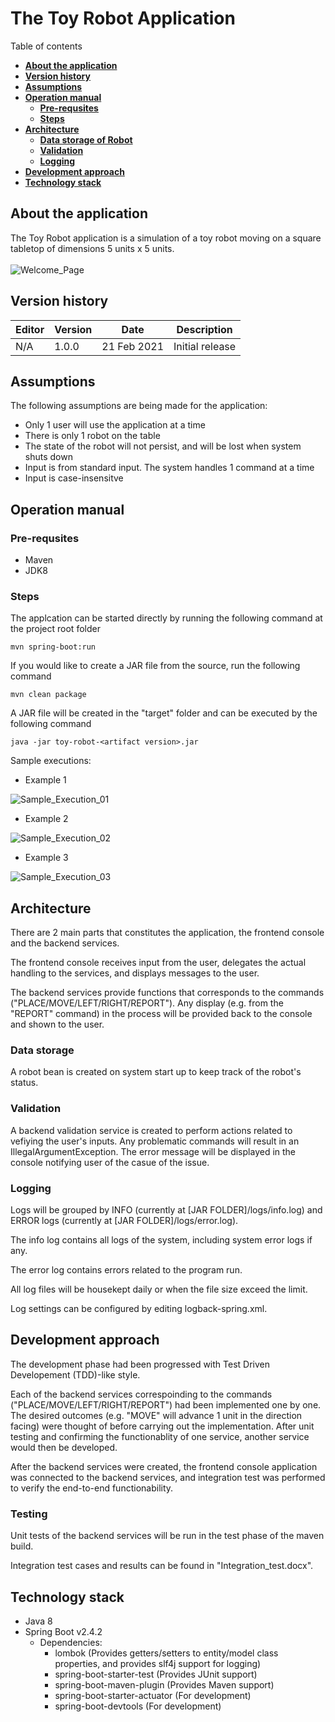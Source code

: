 # The Toy Robot Application

  Table of contents

  * [**About the application**](#about-the-application)
  * [**Version history**](#version-history)
  * [**Assumptions**](#assumptions)
  * [**Operation manual**](#operation-manual)
    + [**Pre-requsites**](#pre-requsites)
    + [**Steps**](#steps)
  * [**Architecture**](#architecture)
    + [**Data storage of Robot**](#data-storage-of-robot)
    + [**Validation**](#validation)
    + [**Logging**](#logging)
  * [**Development approach**](#development-approach)
  * [**Technology stack**](#technology-stack)

## **About the application**

The Toy Robot application is a simulation of a toy robot moving on a square tabletop of dimensions 5 units x 5 units.
<br/>
<br/>
<img src="https://bn1301files.storage.live.com/y4mVkXFCti071xnd6Hsd8f5XTsyDF27CXHdGetLq5LCxYeJkjer9zZFEKsDPYPRMFMitRwizM1GVoiP80-DXDwAO5Yc4riVDqk1Sh9k6vunnW54umW0bHUZICPoSlMUFtQwH4oejAe8fkeKy-E0MmImeUHAaruYikCutTkM65iSjnum1QsSTkl3XlK93-ceBDmO?width=2880&height=792&cropmode=none" alt="Welcome_Page">

## **Version history**

  | Editor | Version | Date |Description|
  | --- | --- | --- | --- |
  | N/A | 1.0.0| 21 Feb 2021 |Initial release|

## **Assumptions**

The following assumptions are being made for the application:
* Only 1 user will use the application at a time
* There is only 1 robot on the table
* The state of the robot will not persist, and will be lost when system shuts down
* Input is from standard input. The system handles 1 command at a time
* Input is case-insensitve

## **Operation manual**

  ### Pre-requsites

  * Maven
  * JDK8

  ### **Steps**

  The applcation can be started directly by running the following command at the project root folder

    mvn spring-boot:run

  If you would like to create a JAR file from the source, run the following command

    mvn clean package

  A JAR file will be created in the "target" folder and can be executed by the following command

    java -jar toy-robot-<artifact version>.jar

  Sample executions:
  
  * Example 1
  <img src="https://bn1301files.storage.live.com/y4m35iLXvgWjyafgJWA3QvIOz8lFyx7HnT-Q_I1eqHqlbn8-4LNHzC_RUvIae6y-31mCE4TtkHmIXfU7HkfpBVl-tJYxjul8b5RU-oSK9lEyCDxfNWLZh4MEvlMtnOrISqkzsud391oea6rLELM3AKT2GquYHjVe5_RdfMAwRqhGaWhOeExBqpX6jyEZ17aJzgJ?width=2880&height=370&cropmode=none" alt="Sample_Execution_01">
  
  * Example 2
  <img src="https://bn1301files.storage.live.com/y4m3p8jhbcKe5sp1Lz0PzYmccCREIt8I6r0TlOP_JmHQdt1OOLK-tixUtsfkwvGhquVS4D9Fvjpb6msnygXQYiuQ4wvBK34JnmxSkkaruQ3yfixDbPKfgADDmHjz7okS66AAmjdEhQodIbXC72GUjbgbEJ3SaEkVlFtmxNLLIHY-gCYshfDKIQw9G_9PlziB3KM?width=2880&height=370&cropmode=none" alt="Sample_Execution_02">

  * Example 3
  <img src="https://bn1301files.storage.live.com/y4mA-qFK193Nkk-bNYqZbJfEgN3mSPlDl4nDlX-dDMo3A4nkzs9EGi4lF9peZk7AAWOzcA-8cihMr7AuPdcFpQaJDwGy0jtQnmoa5VsP9SIpitEJ2ASObCKSMcc78mRB5bE3PI7leVqzANllHEYFcfrX65beqgdRVDkWBfokA3s_9GrOtRm4uG_kSPAPYdcmMR6?width=2880&height=662&cropmode=none" alt="Sample_Execution_03">

## **Architecture**

There are 2 main parts that constitutes the application, the frontend console and the backend services.

The frontend console receives input from the user, delegates the actual handling to the services, and displays messages to the user.

The backend services provide functions that corresponds to the commands ("PLACE/MOVE/LEFT/RIGHT/REPORT"). Any display (e.g. from the "REPORT" command) in the process will be provided back to the console and shown to the user.

### Data storage

A robot bean is created on system start up to keep track of the robot's status.

### Validation

A backend validation service is created to perform actions related to vefiying the user's inputs. Any problematic commands will result in an IllegalArgumentException. The error message will be displayed in the console notifying user of the casue of the issue.

### Logging

Logs will be grouped by INFO (currently at [JAR FOLDER]/logs/info.log) and ERROR logs (currently at [JAR FOLDER]/logs/error.log).

The info log contains all logs of the system, including system error logs if any.

The error log contains errors related to the program run.

All log files will be housekept daily or when the file size exceed the limit.

Log settings can be configured by editing logback-spring.xml.

## Development approach

The development phase had been progressed with Test Driven Developement (TDD)-like style.

Each of the backend services correspoinding to the commands ("PLACE/MOVE/LEFT/RIGHT/REPORT") had been implemented one by one. The desired outcomes (e.g. "MOVE" will advance 1 unit in the direction facing) were thought of before carrying out the implementation. After unit testing and confirming the functionablity of one service, another service would then be developed.

After the backend services were created, the frontend console application was connected to the backend services, and integration test was performed to verify the end-to-end functionability.

### Testing

Unit tests of the backend services will be run in the test phase of the maven build.

Integration test cases and results can be found in "Integration_test.docx".

## **Technology stack**

* Java 8
* Spring Boot v2.4.2
  * Dependencies:
    * lombok (Provides getters/setters to entity/model class properties, and provides slf4j support for logging)
    * spring-boot-starter-test (Provides JUnit support)
    * spring-boot-maven-plugin (Provides Maven support)
    * spring-boot-starter-actuator (For development)
    * spring-boot-devtools (For development)

